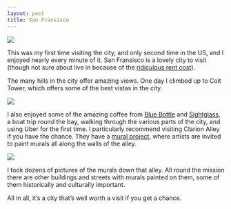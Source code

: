 ```yaml
---
layout: post
title: San Fransisco
---
```

![](/assets/images/2015-08-24-SF1)

This was my first time visiting the city, and only second time in the US, and I enjoyed nearly every minute of it. San Fransisco is a lovely city to visit (though not sure about live in because of the [ridiculous rent cost](http://sf.curbed.com/archives/2015/05/22/san_franciscos_median_rent_climbs_to_a_whopping_4225.php)).

The many hills in the city offer amazing views. One day I climbed up to Coit Tower, which offers some of the best vistas in the city.

![](/assets/images/2015-08-24-SF2)

I also enjoyed some of the amazing coffee from [Blue Bottle](https://bluebottlecoffee.com/) and [Sightglass](https://www.sightglasscoffee.com/), a boat trip round the bay, walking through the various parts of the city, and using Uber for the first time. I particularly recommend visiting Clarion Alley if you have the chance. They have a [mural project](https://en.wikipedia.org/wiki/Clarion_Alley_Mural_Project), where artists are invited to paint murals all along the walls of the alley.

![](/assets/images/2015-08-24-SF3)

I took dozens of pictures of the murals down that alley. All round the mission there are other buildings and streets with murals painted on them, some of them historically and culturally important.

All in all, it’s a city that’s well worth a visit if you get a chance.